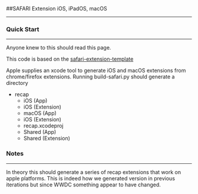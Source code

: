 ##SAFARI Extension iOS, iPadOS, macOS

-----------------------------------


### Quick Start 

--------
Anyone knew to this should read this page.

This code is based on the [safari-extension-template](
https://developer.apple.com/documentation/safariservices/safari_web_extensions/converting_a_web_extension_for_safari
)

Apple supplies an xcode tool to generate iOS and macOS extensions from chrome/firefox extensions. 
Running build-safari.py should generate a directory 

- recap 
   - iOS (App)
   - iOS (Extension)
   - macOS (App)
   - iOS (Extension)
   - recap.xcodeproj
   - Shared (App)
   - Shared (Extension)
  
### Notes

----------

In theory this should generate a series of recap extensions that work on apple 
platforms. This is indeed how we generated version in previous iterations
but since WWDC something appear to have changed.


